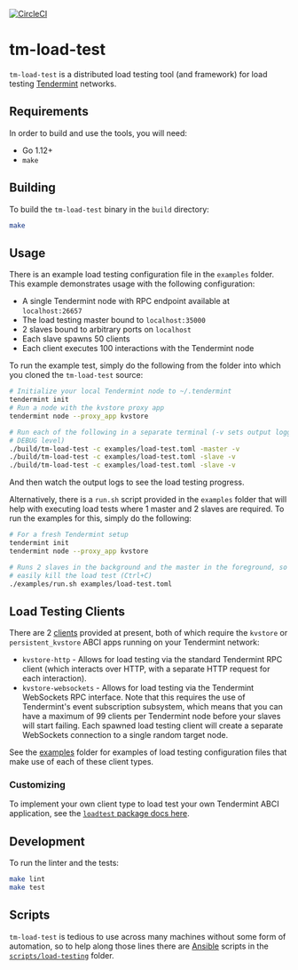 [![CircleCI](https://circleci.com/gh/interchainio/tm-load-test/tree/master.svg?style=svg)](https://circleci.com/gh/interchainio/tm-load-test/tree/master)

# tm-load-test

`tm-load-test` is a distributed load testing tool (and framework) for load
testing [Tendermint](https://tendermint.com/) networks.

## Requirements
In order to build and use the tools, you will need:

* Go 1.12+
* `make`

## Building
To build the `tm-load-test` binary in the `build` directory:

```bash
make
```

## Usage
There is an example load testing configuration file in the `examples` folder.
This example demonstrates usage with the following configuration:

* A single Tendermint node with RPC endpoint available at `localhost:26657`
* The load testing master bound to `localhost:35000`
* 2 slaves bound to arbitrary ports on `localhost`
* Each slave spawns 50 clients
* Each client executes 100 interactions with the Tendermint node

To run the example test, simply do the following from the folder into which you
cloned the `tm-load-test` source:

```bash
# Initialize your local Tendermint node to ~/.tendermint
tendermint init
# Run a node with the kvstore proxy app
tendermint node --proxy_app kvstore

# Run each of the following in a separate terminal (-v sets output logging to
# DEBUG level)
./build/tm-load-test -c examples/load-test.toml -master -v
./build/tm-load-test -c examples/load-test.toml -slave -v
./build/tm-load-test -c examples/load-test.toml -slave -v
```

And then watch the output logs to see the load testing progress.

Alternatively, there is a `run.sh` script provided in the `examples` folder that
will help with executing load tests where 1 master and 2 slaves are required. To
run the examples for this, simply do the following:

```bash
# For a fresh Tendermint setup
tendermint init
tendermint node --proxy_app kvstore

# Runs 2 slaves in the background and the master in the foreground, so you can
# easily kill the load test (Ctrl+C)
./examples/run.sh examples/load-test.toml
```

## Load Testing Clients
There are 2 [clients](./pkg/loadtest/clients/) provided at present, both of
which require the `kvstore` or `persistent_kvstore` ABCI apps running on your
Tendermint network:

* `kvstore-http` - Allows for load testing via the standard Tendermint RPC
  client (which interacts over HTTP, with a separate HTTP request for each
  interaction).
* `kvstore-websockets` - Allows for load testing via the Tendermint WebSockets
  RPC interface. Note that this requires the use of Tendermint's event
  subscription subsystem, which means that you can have a maximum of 99 clients
  per Tendermint node before your slaves will start failing. Each spawned load
  testing client will create a separate WebSockets connection to a single random
  target node.

See the [examples](./examples/) folder for examples of load testing
configuration files that make use of each of these client types.

### Customizing
To implement your own client type to load test your own Tendermint ABCI
application, see the [`loadtest` package docs here](./pkg/loadtest/README.md).

## Development
To run the linter and the tests:

```bash
make lint
make test
```

## Scripts
`tm-load-test` is tedious to use across many machines without some form of
automation, so to help along those lines there are
[Ansible](https://docs.ansible.com/ansible/latest/index.html) scripts in the
[`scripts/load-testing`](./scripts/load-testing/README.md) folder.
